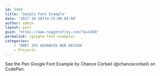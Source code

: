 ```yaml
---
id: 5460
title: 'Google Font Example'
date: '2017-10-16T14:15:06-04:00'
author: admin
layout: post
guid: 'https://www.nuggetofjoy.com/?p=5460'
permalink: /google-font-example/
categories:
    - 'DMET 355 ADVANCED WEB DESIGN'
    - Projects
---
```


See the Pen Google Font Example by Chance Corbeil (@chancecorbeil) on CodePen.